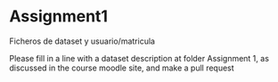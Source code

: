 # Assignment1
Ficheros de dataset y usuario/matricula

Please fill in a line with a dataset description at folder Assignment 1, as discussed in the course moodle site, and make a pull request
